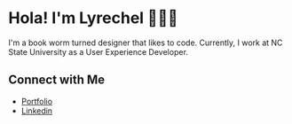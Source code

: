 # Hola! I'm Lyrechel 💁🏽‍♀️

I'm a book worm turned designer that likes to code. Currently, I work at NC State University as a User Experience Developer. 



## Connect with Me
- [Portfolio](http://www.lyrechelgalarza.com/) <br/>
- [Linkedin](https://www.linkedin.com/in/lgalarzapunter/) <br/>
